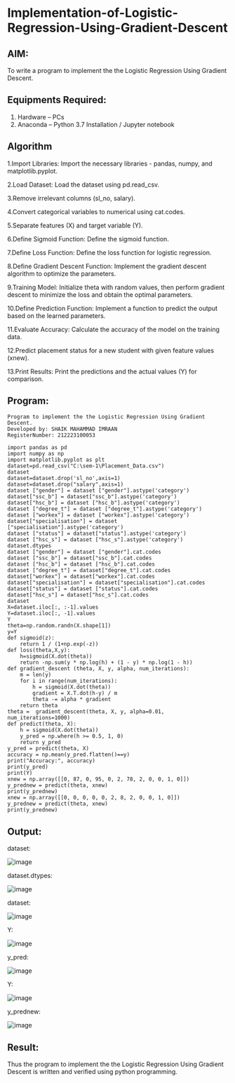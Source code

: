 # Implementation-of-Logistic-Regression-Using-Gradient-Descent

## AIM:
To write a program to implement the the Logistic Regression Using Gradient Descent.

## Equipments Required:
1. Hardware – PCs
2. Anaconda – Python 3.7 Installation / Jupyter notebook

## Algorithm
1.Import Libraries: Import the necessary libraries - pandas, numpy, and matplotlib.pyplot.

2.Load Dataset: Load the dataset using pd.read_csv.

3.Remove irrelevant columns (sl_no, salary).

4.Convert categorical variables to numerical using cat.codes.

5.Separate features (X) and target variable (Y).

6.Define Sigmoid Function: Define the sigmoid function.

7.Define Loss Function: Define the loss function for logistic regression.

8.Define Gradient Descent Function: Implement the gradient descent algorithm to optimize the parameters.

9.Training Model: Initialize theta with random values, then perform gradient descent to minimize the loss and obtain the optimal parameters.

10.Define Prediction Function: Implement a function to predict the output based on the learned parameters.

11.Evaluate Accuracy: Calculate the accuracy of the model on the training data.

12.Predict placement status for a new student with given feature values (xnew).

13.Print Results: Print the predictions and the actual values (Y) for comparison.
## Program:
```
Program to implement the the Logistic Regression Using Gradient Descent.
Developed by: SHAIK MAHAMMAD IMRAAN
RegisterNumber: 212223100053
```
```
import pandas as pd
import numpy as np
import matplotlib.pyplot as plt
dataset=pd.read_csv("C:\sem-1\Placement_Data.csv")
dataset
dataset=dataset.drop('sl_no',axis=1)
dataset=dataset.drop("salary",axis=1)
dataset ["gender"] = dataset ["gender"].astype('category')
dataset["ssc_b"] = dataset["ssc_b"].astype('category')
dataset["hsc_b"] = dataset ["hsc_b"].astype('category')
dataset ["degree_t"] = dataset ["degree_t"].astype('category')
dataset ["workex"] = dataset ["workex"].astype('category')
dataset["specialisation"] = dataset ["specialisation"].astype('category')
dataset ["status"] = dataset["status"].astype('category')
dataset ["hsc_s"] = dataset ["hsc_s"].astype('category')
dataset.dtypes
dataset ["gender"] = dataset ["gender"].cat.codes
dataset ["ssc_b"] = dataset["ssc_b"].cat.codes
dataset ["hsc_b"] = dataset ["hsc_b"].cat.codes
dataset ["degree_t"] = dataset["degree_t"].cat.codes
dataset["workex"] = dataset["workex"].cat.codes
dataset["specialisation"] = dataset["specialisation"].cat.codes
dataset["status"] = dataset ["status"].cat.codes
dataset["hsc_s"] = dataset["hsc_s"].cat.codes
dataset
X=dataset.iloc[:, :-1].values
Y=dataset.iloc[:, -1].values
Y
theta=np.random.randn(X.shape[1])
y=Y
def sigmoid(z):
    return 1 / (1+np.exp(-z))
def loss(theta,X,y):
    h=sigmoid(X.dot(theta))
    return -np.sum(y * np.log(h) + (1 - y) * np.log(1 - h))
def gradient_descent (theta, X, y, alpha, num_iterations):
    m = len(y)
    for i in range(num_iterations):
        h = sigmoid(X.dot(theta))
        gradient = X.T.dot(h-y) / m
        theta -= alpha * gradient
    return theta
theta =  gradient_descent(theta, X, y, alpha=0.01, num_iterations=1000)
def predict(theta, X): 
    h = sigmoid(X.dot(theta))
    y_pred = np.where(h >= 0.5, 1, 0)
    return y_pred
y_pred = predict(theta, X)
accuracy = np.mean(y_pred.flatten()==y)
print("Accuracy:", accuracy)
print(y_pred)
print(Y)
xnew = np.array([[0, 87, 0, 95, 0, 2, 78, 2, 0, 0, 1, 0]]) 
y_prednew = predict(theta, xnew) 
print(y_prednew)
xnew = np.array([[0, 0, 0, 0, 0, 2, 8, 2, 0, 0, 1, 0]]) 
y_prednew = predict(theta, xnew) 
print(y_prednew)

```

## Output:
dataset:

![image](https://github.com/23004513/-Implementation-of-Logistic-Regression-Using-Gradient-Descent/assets/138973069/b9b53ced-ff22-48f1-bd01-9d8be027192c)

dataset.dtypes:

![image](https://github.com/23004513/-Implementation-of-Logistic-Regression-Using-Gradient-Descent/assets/138973069/8e6091f9-b71f-4782-b7d1-6444b5d83616)

dataset:

![image](https://github.com/23004513/-Implementation-of-Logistic-Regression-Using-Gradient-Descent/assets/138973069/9a83b9f9-48a3-48b2-8315-c7e9d74435bf)



Y:

![image](https://github.com/23004513/-Implementation-of-Logistic-Regression-Using-Gradient-Descent/assets/138973069/760993ab-1e4b-479e-aa2f-ec5e984f5b35)

y_pred:

![image](https://github.com/23004513/-Implementation-of-Logistic-Regression-Using-Gradient-Descent/assets/138973069/b5aeb284-3645-4b8a-aaee-9436ec55bacc)

Y:

![image](https://github.com/23004513/-Implementation-of-Logistic-Regression-Using-Gradient-Descent/assets/138973069/36d4cbb7-e451-48a0-89f6-c61a678fb1c5)

y_prednew:

![image](https://github.com/23004513/-Implementation-of-Logistic-Regression-Using-Gradient-Descent/assets/138973069/20def8a9-c007-4bb9-94b1-e385f3accc37)


## Result:
Thus the program to implement the the Logistic Regression Using Gradient Descent is written and verified using python programming.
